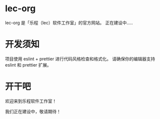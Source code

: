 # lec-org

lec-org 是「乐程（lec）软件工作室」的官方网站。
正在建设中.....

# 开发须知

项目使用 eslint + prettier 进行代码风格检查和格式化。
请确保你的编辑器支持 eslint 和 prettier 扩展。

# 开干吧

欢迎来到乐程软件工作室！

我们正在建设中，敬请期待！
